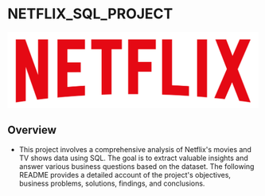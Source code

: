 # NETFLIX_SQL_PROJECT

![NETFLIX_LOGO](https://github.com/HARSHMEET22/NETFLIX_SQL_PROJECT/blob/main/logo.png)

## Overview
- This project involves a comprehensive analysis of Netflix's movies and TV shows data using SQL. The goal is to extract valuable insights and answer various business questions based on the dataset. The following README provides a detailed account of the project's objectives, business problems, solutions, findings, and conclusions.
